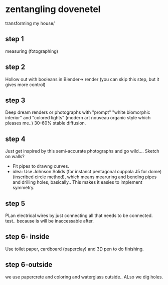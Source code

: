
# zentangling dovenetel
transforming my house/

## step 1
 measuring (fotographing)
 
 ## step 2
 Hollow out with booleans in Blender-> render (you can skip this step, but it gives more control)
 
 ## step 3
Deep dream renders or photographs with "prompt" "white biomorphic interior" and "colored lights" (modern art nouveau organic style which pleases me..) 
30-60% stable diffusion.
 
 ## step 4 
Just get inspired by this semi-accurate photographs and go wild.... Sketch on walls?
- Fit pipes to drawng curves.
- idea: Use Johnson Solids (for instanct pentagonal cuppola J5 for dome) (inscribed circle method), which means mearuring and bending pipes and drilling holes, basically.. This makes it easies to implement symmetry.

## step 5
PLan electrical wires by just connecting all that needs to be connected. test.. because is will be inaccessable after.

## step 6- inside
Use toilet paper, cardboard (paperclay) and 3D pen to do finishing.

## step 6-outside 
we use papercrete and coloring and waterglass outside.. ALso we dig holes.
